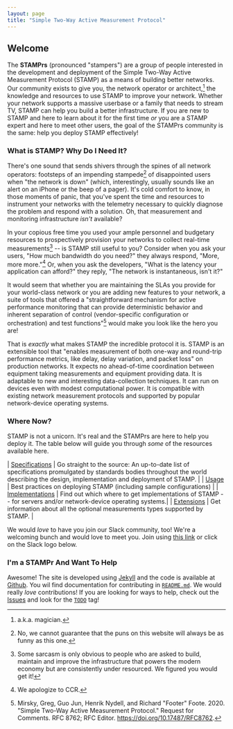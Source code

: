 ```yaml
---
layout: page
title: "Simple Two-Way Active Measurement Protocol"
---
```


## Welcome

The **STAMPrs** (pronounced "stampers") are a group of people interested in the development and deployment of the Simple Two-Way Active Measurement Protocol (STAMP) as a means of building better networks. Our community exists to give you, the network operator or architect,[^magic] the knowledge and resources to use STAMP to improve your network. Whether your network supports a massive userbase or a family that needs to stream TV, STAMP can help you build a better infrastructure. If you are new to STAMP and here to learn about it for the first time _or_ you are a STAMP expert and here to meet other users, the goal of the STAMPrs community is the same: help you deploy STAMP effectively!

[^magic]: a.k.a. magician.

### What is STAMP? Why Do I Need It?

There's one sound that sends shivers through the spines of all network operators: footsteps of an impending stampede[^pun] of disappointed users when "the network is down" (which, interestingly, usually sounds like an alert on an iPhone or the beep of a pager). It's cold comfort to know, in those moments of panic, that you've spent the time and resources to instrument your networks with the telemetry necessary to quickly diagnose the problem and respond with a solution. Oh, that measurement and monitoring infrastructure _isn't_ available?

[^pun]: No, we cannot guarantee that the puns on this website will always be as funny as this one.

In your copious free time you used your ample personnel and budgetary resources to prospectively provision your networks to collect real-time measurements[^kidding] -- is STAMP still useful to you? Consider when you ask your users, "How much bandwidth do you need?" they always respond, "More, more more."[^ccr] Or, when you ask the developers, "What is the latency your application can afford?" they reply, "The network is instantaneous, isn't it?"

[^kidding]: Some sarcasm is only obvious to people who are asked to build, maintain and improve the infrastructure that powers the modern economy but are consistently under resourced. We figured you would get it!

[^ccr]: We apologize to CCR.

It would seem that whether you are maintaining the SLAs you provide for your world-class network or you are adding new features to your network, a suite of tools that offered a "straightforward mechanism for active performance monitoring that can provide deterministic behavior and inherent separation of control (vendor-specific configuration or orchestration) and test functions"[^stamp-rfc] would make you look like the hero you are!

[^stamp-rfc]: Mirsky, Greg, Guo Jun, Henrik Nydell, and Richard "Footer" Foote. 2020. "Simple Two-Way Active Measurement Protocol." Request for Comments. RFC 8762; RFC Editor. <https://doi.org/10.17487/RFC8762>.

That is _exactly_ what makes STAMP the incredible protocol it is. STAMP is an extensible tool that "enables measurement of both one-way and round-trip performance metrics, like delay, delay variation, and packet loss" on production networks. It expects no ahead-of-time coordination between equipment taking measurements and equipment providing data. It is adaptable to new and interesting data-collection techniques. It can run on devices even with modest computational power. It is compatible with existing network measurement protocols and supported by popular network-device operating systems.

### Where Now?

STAMP is not a unicorn. It's real and the STAMPrs are here to help you deploy it. The table below will guide you through _some_ of the resources available here. 

| [Specifications](/specs) | Go straight to the source: An up-to-date list of specifications promulgated by standards bodies throughout the world describing the design, implementation and deployment of STAMP. |
| [Usage](/usage) | Best practices on deploying STAMP (including sample configurations) |
| [Implementations](/implementation) | Find out which where to get implementations of STAMP -- for servers and/or network-device operating systems.|
| [Extensions](/extensions) | Get information about all the optional measurements types supported by STAMP. |

We would _love_ to have you join our Slack community, too! We're a welcoming bunch and would love to meet you. Join using [this link](https://join.slack.com/t/stamprs/shared_invite/zt-38ml9tigx-YdYm0H5mdI5_HVWsuHu1SQ) or click on the Slack logo below.

### I'm a STAMPr And Want To Help

Awesome! The site is developed using [Jekyll](https://jekyllrb.com/) and the code is available at [Github](https://github.com/cerfcast/stamprs). You wil find documentation for contributing in [`README.md`](https://github.com/cerfcast/stamprs). We would really _love_ contributions! If you are looking for ways to help, check out the [Issues](https://github.com/cerfcast/stamprs/issues) and look for the [`TODO`](https://github.com/cerfcast/stamprs/issues?q=is%3Aissue%20state%3Aopen%20label%3ATODO) tag!
